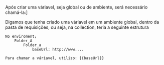 Após criar uma váriavel, seja global ou de ambiente, será necessário chamá-la:]

Digamos que tenha criado uma váriavel em um ambiente global, dentro da pasta de requisições, ou seja, na collection, teria a seguinte estrutura

    No enviroment;
        Folder_A
            Folder_a
                baseUrl: http://www....
        
    Para chamar a váriavel, utilizo: {{baseUrl}}